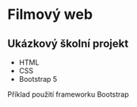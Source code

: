 # Filmový web
## Ukázkový školní projekt
* HTML
* CSS
* Bootstrap 5

Příklad použití frameworku Bootstrap